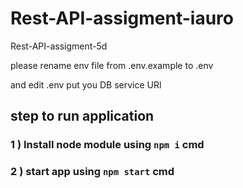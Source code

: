 # Rest-API-assigment-iauro

Rest-API-assigment-5d

please rename env file from .env.example to .env

and edit .env put you DB service URl

## step to run application

### 1 ) Install node module using `npm i` cmd

### 2 ) start app using `npm start` cmd
